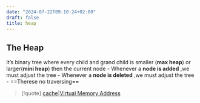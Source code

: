 ```yaml
---
date: "2024-07-22T09:10:24+02:00"
draft: false
title: heap
---
```


## The Heap

It’s binary tree where every child and grand child is smaller (**max
heap**) or larger(**mini heap**) then the current node - Whenever a
**node is added** ,we must adjust the tree - Whenever a **node is
deleted** ,we must adjust the tree - ==Therese no traversing==

> \[!quote\] [cache](/Notes/posts/nixos/cache)\|[Virtual Memory
> Address](/Notes/posts/for_later/Virtual_Memory_Address)

